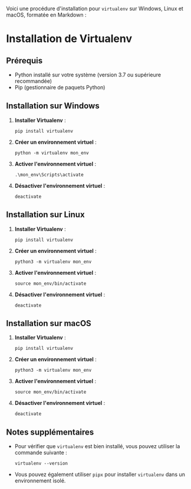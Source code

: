 Voici une procédure d'installation pour `virtualenv` sur Windows, Linux et macOS, formatée en Markdown :
# Installation de Virtualenv

## Prérequis
- Python installé sur votre système (version 3.7 ou supérieure recommandée)
- Pip (gestionnaire de paquets Python)

## Installation sur Windows

1. **Installer Virtualenv** :
    ```{code-block} sh
    pip install virtualenv
    ```

2. **Créer un environnement virtuel** :
    ```{code-block} sh
    python -m virtualenv mon_env
    ```

3. **Activer l'environnement virtuel** :
    ```{code-block} sh
    .\mon_env\Scripts\activate
    ```

4. **Désactiver l'environnement virtuel** :
    ```{code-block} sh
    deactivate
    ```

## Installation sur Linux

1. **Installer Virtualenv** :
    ```{code-block} sh
    pip install virtualenv
    ```

2. **Créer un environnement virtuel** :
    ```{code-block} sh
    python3 -m virtualenv mon_env
    ```

3. **Activer l'environnement virtuel** :
    ```{code-block} sh
    source mon_env/bin/activate
    ```

4. **Désactiver l'environnement virtuel** :
    ```{code-block} sh
    deactivate
    ```

## Installation sur macOS

1. **Installer Virtualenv** :
    ```{code-block} sh
    pip install virtualenv
    ```

2. **Créer un environnement virtuel** :
    ```{code-block} sh
    python3 -m virtualenv mon_env
    ```

3. **Activer l'environnement virtuel** :
    ```{code-block} sh
    source mon_env/bin/activate
    ```

4. **Désactiver l'environnement virtuel** :
    ```{code-block} sh
    deactivate
    ```

## Notes supplémentaires
- Pour vérifier que `virtualenv` est bien installé, vous pouvez utiliser la commande suivante :
    ```{code-block} sh
    virtualenv --version
    ```
- Vous pouvez également utiliser `pipx` pour installer `virtualenv` dans un environnement isolé.
